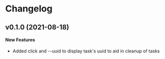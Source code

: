 # Changelog

<!--next-version-placeholder-->

## v0.1.0 (2021-08-18)

#### New Features

* Added click and --uuid to display task's uuid to aid in cleanup of tasks
